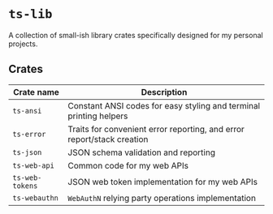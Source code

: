 # `ts-lib`

A collection of small-ish library crates specifically designed for my personal projects.

## Crates

| Crate name      | Description                                                            |
| --------------- | ---------------------------------------------------------------------- |
| `ts-ansi`       | Constant ANSI codes for easy styling and terminal printing helpers     |
| `ts-error`      | Traits for convenient error reporting, and error report/stack creation |
| `ts-json`       | JSON schema validation and reporting                                   |
| `ts-web-api`    | Common code for my web APIs                                            |
| `ts-web-tokens` | JSON web token implementation for my web APIs                          |
| `ts-webauthn`   | `WebAuthN` relying party operations implementation                     |
